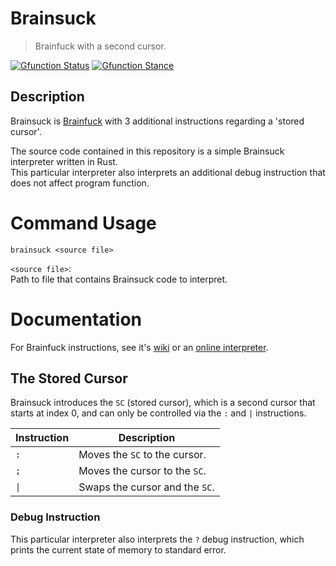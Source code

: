 # Brainsuck

> Brainfuck with a second cursor.

[![Gfunction Status](https://img.shields.io/endpoint?url=https%3A%2F%2Fraw.githubusercontent.com%2Frtaylor034%2Fproject-tags%2Fmain%2Ftags%2Fstatus%2Fusable.json)](https://github.com/rtaylor034/project-tags)
[![Gfunction Stance](https://img.shields.io/endpoint?url=https%3A%2F%2Fraw.githubusercontent.com%2Frtaylor034%2Fproject-tags%2Fmain%2Ftags%2Fstance%2Farchived.json)](https://github.com/rtaylor034/project-tags)

## Description

Brainsuck is [Brainfuck](https://en.wikipedia.org/wiki/Brainfuck) with 3 additional instructions regarding a 'stored cursor'.

The source code contained in this repository is a simple Brainsuck interpreter written in Rust. \
This particular interpreter also interprets an additional debug instruction that does not affect program function.

# Command Usage

```brainsuck <source file>```

`<source file>`: \
Path to file that contains Brainsuck code to interpret.

# Documentation

For Brainfuck instructions, see it's [wiki](https://en.wikipedia.org/wiki/Brainfuck) or an [online interpreter](https://minond.xyz/brainfuck).

## The Stored Cursor

Brainsuck introduces the `SC` (stored cursor), which is a second cursor that starts at index 0, and can only be controlled via the `:` and `|` instructions.

| Instruction | Description |
| ----------- | ----------- |
| `:` | Moves the `SC` to the cursor. |
| `;` | Moves the cursor to the `SC`. |
| `\|` | Swaps the cursor and the `SC`. |

### Debug Instruction

This particular interpreter also interprets the `?` debug instruction, which prints the current state of memory to standard error.
